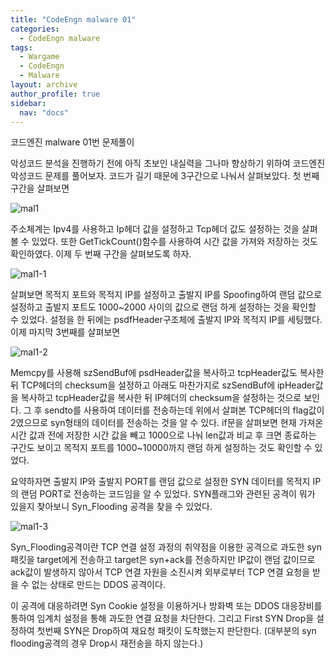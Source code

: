 ```yaml
---
title: "CodeEngn malware 01"
categories:
  - CodeEngn malware
tags:
  - Wargame
  - CodeEngn
  - Malware
layout: archive
author_profile: true
sidebar:
  nav: "docs"
---
```


코드엔진 malware 01번 문제풀이

악성코드 분석을 진행하기 전에 아직 초보인 내실력을 그나마 향상하기 위하여 코드엔진 악성코드 문제를 풀어보자. 코드가 길기 때문에 3구간으로 나눠서 살펴보았다. 첫 번째 구간을 살펴보면

![mal1](https://user-images.githubusercontent.com/91646923/135485104-654c0bfa-7117-46ee-957f-5ce7acd9c680.JPG)

주소체계는 Ipv4를 사용하고 Ip헤더 값을 설정하고 Tcp헤더 값도 설정하는 것을 살펴볼 수 있었다. 또한 GetTickCount()함수를 사용하여 시간 값을 가져와 저장하는 것도 확인하였다. 이제 두 번째 구간을 살펴보도록 하자.

![mal1-1](https://user-images.githubusercontent.com/91646923/135485112-593f1d7d-26fd-410a-88bd-94b504e55e16.JPG)

살펴보면 목적지 포트와 목적지 IP를 설정하고 출발지 IP를 Spoofing하여 랜덤 값으로 설정하고 출발지 포트도 1000~2000 사이의 값으로 랜덤 하게 설정하는 것을 확인할 수 있었다. 설정을 한 뒤에는 psdfHeader구조체에 출발지 IP와 목적지 IP를 세팅했다. 이제 마지막 3번째를 살펴보면

![mal1-2](https://user-images.githubusercontent.com/91646923/135485119-d7e583af-6b7d-45aa-8e73-aa71a0aa3872.JPG)

Memcpy를 사용해 szSendBuf에 psdHeader값을 복사하고 tcpHeader값도 복사한 뒤 TCP헤더의 checksum을 설정하고 아래도 마찬가지로 szSendBuf에 ipHeader값을 복사하고 tcpHeader값을 복사한 뒤 IP헤더의 checksum을 설정하는 것으로 보인다. 그 후 sendto를 사용하여 데이터를 전송하는데 위에서 살펴본 TCP헤더의 flag값이 2였으므로 syn형태의 데이터를 전송하는 것을 알 수 있다. if문을 살펴보면 현재 가져온 시간 값과 전에 저장한 시간 값을 빼고 1000으로 나눠 len값과 비교 후 크면 종료하는 구간도 보이고 목적지 포트를 1000~10000까지 랜덤 하게 설정하는 것도 확인할 수 있었다.

요약하자면 출발지 IP와 출발지 PORT를 랜덤 값으로 설정한 SYN 데이터를 목적지 IP의 랜덤 PORT로 전송하는 코드임을 알 수 있었다. SYN플래그와 관련된 공격이 뭐가 있을지 찾아보니 Syn_Flooding 공격을 찾을 수 있었다.

![mal1-3](https://user-images.githubusercontent.com/91646923/135485198-ef9e81f6-2e83-40b3-944a-470291846c71.png)

Syn_Flooding공격이란 TCP 연결 설정 과정의 취약점을 이용한 공격으로 과도한 syn패킷을 target에게 전송하고 target은 syn+ack를 전송하지만 IP값이 랜덤 값이므로 ack값이 발생하지 않아서 TCP 연결 자원을 소진시켜 외부로부터 TCP 연결 요청을 받을 수 없는 상태로 만드는 DDOS 공격이다.

이 공격에 대응하려면 Syn Cookie 설정을 이용하거나 방화벽 또는 DDOS 대응장비를 통하여 임계치 설정을 통해 과도한 연결 요청을 차단한다. 그리고 First SYN Drop을 설정하여 첫번째 SYN은 Drop하여 재요청 패킷이 도착했는지 판단한다. (대부분의 syn flooding공격의 경우 Drop시 재전송을 하지 않는다.)
